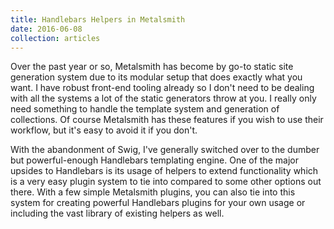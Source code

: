 ```yaml
---
title: Handlebars Helpers in Metalsmith
date: 2016-06-08
collection: articles
---
```

Over the past year or so, Metalsmith has become by go-to static site generation
system due to its modular setup that does exactly what you want. I have robust
front-end tooling already so I don't need to be dealing with all the systems a
lot of the static generators throw at you. I really only need something to
handle the template system and generation of collections. Of course Metalsmith
has these features if you wish to use their workflow, but it's easy to avoid it
if you don't.

With the abandonment of Swig, I've generally switched over to the dumber but
powerful-enough Handlebars templating engine. One of the major upsides to
Handlebars is its usage of helpers to extend functionality which is a very easy
plugin system to tie into compared to some other options out there. With a few
simple Metalsmith plugins, you can also tie into this system for creating
powerful Handlebars plugins for your own usage or including the vast library of
existing helpers as well.
